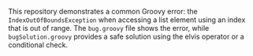 This repository demonstrates a common Groovy error: the `IndexOutOfBoundsException` when accessing a list element using an index that is out of range. The `bug.groovy` file shows the error, while `bugSolution.groovy` provides a safe solution using the elvis operator or a conditional check.